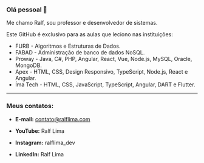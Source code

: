 ### Olá pessoal 👋

Me chamo Ralf, sou professor e desenvolvedor de sistemas.

Este GitHub é exclusivo para as aulas que leciono nas instituições:

* FURB - Algoritmos e Estruturas de Dados.
* FABAD - Administração de banco de dados NoSQL.
* Proway - Java, C#, PHP, Angular, React, Vue, Node.js, MySQL, Oracle, MongoDB.
* Apex - HTML, CSS, Design Responsivo, TypeScript, Node.js, React e Angular.
* Íma Tech - HTML, CSS, JavaScript, TypeScript, Angular, DART e Flutter.

---

### Meus contatos:


* **E-mail:** contato@ralflima.com

* **YouTube:** Ralf Lima

* **Instagram:** ralflima_dev

* **LinkedIn:** Ralf Lima




<!--
**ralfslima/ralfslima** is a ✨ _special_ ✨ repository because its `README.md` (this file) appears on your GitHub profile.

Here are some ideas to get you started:

- 🔭 I’m currently working on ...
- 🌱 I’m currently learning ...
- 👯 I’m looking to collaborate on ...
- 🤔 I’m looking for help with ...
- 💬 Ask me about ...
- 📫 How to reach me: ...
- 😄 Pronouns: ...
- ⚡ Fun fact: ...
-->
